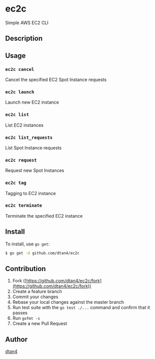 # ec2c

Simple AWS EC2 CLI

## Description

## Usage

### `ec2c cancel`

Cancel the specified EC2 Spot Instance requests

### `ec2c launch`

Launch new EC2 instance

### `ec2c list`

List EC2 instances

### `ec2c list_requests`

List Spot Instance requests

### `ec2c request`

Request new Spot Instances

### `ec2c tag`

Tagging to EC2 instance

### `ec2c terminate`

Terminate the specified EC2 instance

## Install

To install, use `go get`:

```bash
$ go get -d github.com/dtan4/ec2c
```

## Contribution

1. Fork ([https://github.com/dtan4/ec2c/fork](https://github.com/dtan4/ec2c/fork))
1. Create a feature branch
1. Commit your changes
1. Rebase your local changes against the master branch
1. Run test suite with the `go test ./...` command and confirm that it passes
1. Run `gofmt -s`
1. Create a new Pull Request

## Author

[dtan4](https://github.com/dtan4)
